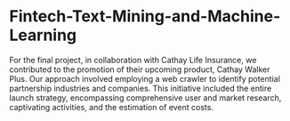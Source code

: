 # Fintech-Text-Mining-and-Machine-Learning
For the final project, in collaboration with Cathay Life Insurance, we contributed to the promotion of their upcoming product, Cathay Walker Plus. Our approach involved employing a web crawler to identify potential partnership industries and companies. This initiative included the entire launch strategy, encompassing comprehensive user and market research, captivating activities, and the estimation of event costs.
